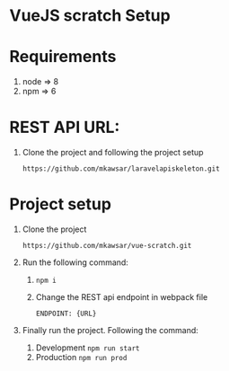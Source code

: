# VueJS scratch Setup

# Requirements
1. node => 8
2. npm => 6

# REST API URL:
1. Clone the project and following the project setup

    `https://github.com/mkawsar/laravelapiskeleton.git`
    
# Project setup
1. Clone the project

    `https://github.com/mkawsar/vue-scratch.git`

2. Run the following command:
    1. `npm i`
    2. Change the REST api endpoint in webpack file
    
        `ENDPOINT: {URL}`
        
3. Finally run the project. Following the command:
    1. Development `npm run start`
    2. Production `npm run prod`
    
    